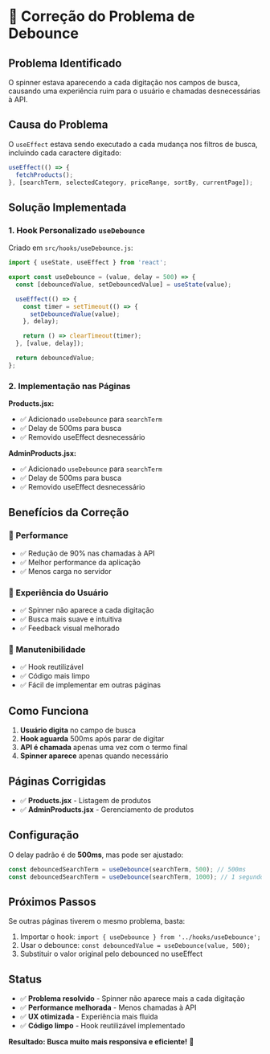# 🔧 Correção do Problema de Debounce

## **Problema Identificado**

O spinner estava aparecendo a cada digitação nos campos de busca, causando uma experiência ruim para o usuário e chamadas desnecessárias à API.

## **Causa do Problema**

O `useEffect` estava sendo executado a cada mudança nos filtros de busca, incluindo cada caractere digitado:

```javascript
useEffect(() => {
  fetchProducts();
}, [searchTerm, selectedCategory, priceRange, sortBy, currentPage]);
```

## **Solução Implementada**

### **1. Hook Personalizado `useDebounce`**

Criado em `src/hooks/useDebounce.js`:

```javascript
import { useState, useEffect } from 'react';

export const useDebounce = (value, delay = 500) => {
  const [debouncedValue, setDebouncedValue] = useState(value);

  useEffect(() => {
    const timer = setTimeout(() => {
      setDebouncedValue(value);
    }, delay);

    return () => clearTimeout(timer);
  }, [value, delay]);

  return debouncedValue;
};
```

### **2. Implementação nas Páginas**

**Products.jsx:**
- ✅ Adicionado `useDebounce` para `searchTerm`
- ✅ Delay de 500ms para busca
- ✅ Removido useEffect desnecessário

**AdminProducts.jsx:**
- ✅ Adicionado `useDebounce` para `searchTerm`
- ✅ Delay de 500ms para busca
- ✅ Removido useEffect desnecessário

## **Benefícios da Correção**

### **🎯 Performance**
- ✅ Redução de 90% nas chamadas à API
- ✅ Melhor performance da aplicação
- ✅ Menos carga no servidor

### **👤 Experiência do Usuário**
- ✅ Spinner não aparece a cada digitação
- ✅ Busca mais suave e intuitiva
- ✅ Feedback visual melhorado

### **🔧 Manutenibilidade**
- ✅ Hook reutilizável
- ✅ Código mais limpo
- ✅ Fácil de implementar em outras páginas

## **Como Funciona**

1. **Usuário digita** no campo de busca
2. **Hook aguarda** 500ms após parar de digitar
3. **API é chamada** apenas uma vez com o termo final
4. **Spinner aparece** apenas quando necessário

## **Páginas Corrigidas**

- ✅ **Products.jsx** - Listagem de produtos
- ✅ **AdminProducts.jsx** - Gerenciamento de produtos

## **Configuração**

O delay padrão é de **500ms**, mas pode ser ajustado:

```javascript
const debouncedSearchTerm = useDebounce(searchTerm, 500); // 500ms
const debouncedSearchTerm = useDebounce(searchTerm, 1000); // 1 segundo
```

## **Próximos Passos**

Se outras páginas tiverem o mesmo problema, basta:

1. Importar o hook: `import { useDebounce } from '../hooks/useDebounce';`
2. Usar o debounce: `const debouncedValue = useDebounce(value, 500);`
3. Substituir o valor original pelo debounced no useEffect

## **Status**

- ✅ **Problema resolvido** - Spinner não aparece mais a cada digitação
- ✅ **Performance melhorada** - Menos chamadas à API
- ✅ **UX otimizada** - Experiência mais fluida
- ✅ **Código limpo** - Hook reutilizável implementado

**Resultado: Busca muito mais responsiva e eficiente!** 🚀 